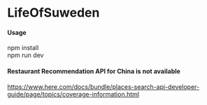 # LifeOfSuweden

#### Usage
npm install  
npm run dev

#### Restaurant Recommendation API for China is not available
https://www.here.com/docs/bundle/places-search-api-developer-guide/page/topics/coverage-information.html

